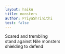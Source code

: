 ```yaml
---
layout: haiku
title: monsters 
author: PriyaShrinithi
test: false
---
```


Scared and trembling  <br>
stand against Nile monsters <br>
shielding to defend <br>
